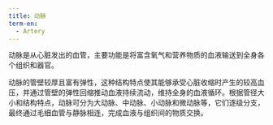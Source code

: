 ```yaml
---
title: 动脉
term-en:
  - Artery
---
```

动脉是从心脏发出的血管，主要功能是将富含氧气和营养物质的血液输送到全身各个组织和器官。

动脉的管壁较厚且富有弹性，这种结构特点使其能够承受心脏收缩时产生的较高血压，并通过管壁的弹性回缩推动血液持续流动，维持全身的血液循环。根据管径大小和结构特点，动脉可分为大动脉、中动脉、小动脉和微动脉等，它们逐级分支，最终通过毛细血管与静脉相连，完成血液与组织间的物质交换。
